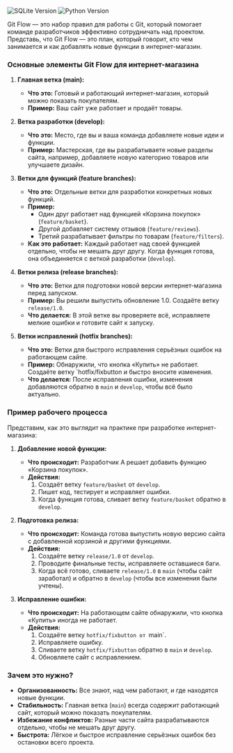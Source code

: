 ![SQLite Version](https://img.shields.io/badge/python-green)
![Python Version](https://img.shields.io/badge/postgres-blue)

Git Flow — это набор правил для работы с Git, который помогает команде разработчиков эффективно сотрудничать над проектом. Представь, что Git Flow — это план, который говорит, кто чем занимается и как добавлять новые функции в интернет-магазин.

### Основные элементы Git Flow для интернет-магазина

1. **Главная ветка (main):**
    
    - **Что это:** Готовый и работающий интернет-магазин, который можно показать покупателям.
    - **Пример:** Ваш сайт уже работает и продаёт товары.
2. **Ветка разработки (develop):**
    
    - **Что это:** Место, где вы и ваша команда добавляете новые идеи и функции.
    - **Пример:** Мастерская, где вы разрабатываете новые разделы сайта, например, добавляете новую категорию товаров или улучшаете дизайн.
3. **Ветки для функций (feature branches):**
    
    - **Что это:** Отдельные ветки для разработки конкретных новых функций.
    - **Пример:**
        - Один друг работает над функцией «Корзина покупок» (`feature/basket`).
        - Другой добавляет систему отзывов (`feature/reviews`).
        - Третий разрабатывает фильтры по товарам (`feature/filters`).
    - **Как это работает:** Каждый работает над своей функцией отдельно, чтобы не мешать друг другу. Когда функция готова, она объединяется с веткой разработки (`develop`).
4. **Ветки релиза (release branches):**
    
    - **Что это:** Ветки для подготовки новой версии интернет-магазина перед запуском.
    - **Пример:** Вы решили выпустить обновление 1.0. Создаёте ветку `release/1.0`.
    - **Что делается:** В этой ветке вы проверяете всё, исправляете мелкие ошибки и готовите сайт к запуску.
5. **Ветки исправлений (hotfix branches):**
    
    - **Что это:** Ветки для быстрого исправления серьёзных ошибок на работающем сайте.
    - **Пример:** Обнаружили, что кнопка «Купить» не работает. Создаёте ветку `hotfix/fixbutton и быстро вносите изменения.
    - **Что делается:** После исправления ошибки, изменения добавляются обратно в `main` и `develop`, чтобы всё было актуально.

### Пример рабочего процесса

Представим, как это выглядит на практике при разработке интернет-магазина:

1. **Добавление новой функции:**
    
    - **Что происходит:** Разработчик А решает добавить функцию «Корзина покупок».
    - **Действия:**
        1. Создаёт ветку `feature/basket` от `develop`.
        2. Пишет код, тестирует и исправляет ошибки.
        3. Когда функция готова, сливает ветку `feature/basket` обратно в `develop`.
2. **Подготовка релиза:**
    
    - **Что происходит:** Команда готова выпустить новую версию сайта с добавленной корзиной и другими функциями.
    - **Действия:**
        1. Создаёте ветку `release/1.0` от `develop`.
        2. Проводите финальные тесты, исправляете оставшиеся баги.
        3. Когда всё готово, сливаете `release/1.0` в `main` (чтобы сайт заработал) и обратно в `develop` (чтобы все изменения были учтены).
3. **Исправление ошибки:**
    
    - **Что происходит:** На работающем сайте обнаружили, что кнопка «Купить» иногда не работает.
    - **Действия:**
        1. Создаёте ветку `hotfix/fixbutton от `main`.
        2. Исправляете ошибку.
        3. Сливаете ветку `hotfix/fixbutton` обратно в `main` и `develop`.
        4. Обновляете сайт с исправлением.

### Зачем это нужно?

- **Организованность:** Все знают, над чем работают, и где находятся новые функции.
- **Стабильность:** Главная ветка (`main`) всегда содержит работающий сайт, который можно показать покупателям.
- **Избежание конфликтов:** Разные части сайта разрабатываются отдельно, чтобы не мешать друг другу.
- **Быстрота:** Лёгкое и быстрое исправление серьёзных ошибок без остановки всего проекта.
